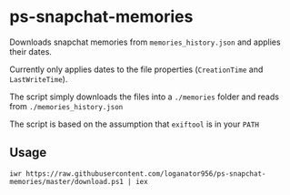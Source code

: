 # ps-snapchat-memories

Downloads snapchat memories from `memories_history.json` and applies their dates.

Currently only applies dates to the file properties (`CreationTime` and `LastWriteTime`).

The script simply downloads the files into a `./memories` folder and reads from `./memories_history.json`

The script is based on the assumption that `exiftool` is in your `PATH`

## Usage

```
iwr https://raw.githubusercontent.com/loganator956/ps-snapchat-memories/master/download.ps1 | iex
```
